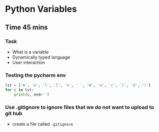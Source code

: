 # Python Variables
## Time 45 mins
### Task

* What is a variable
* Dynamically typed language
* User interaction  

### Testing the pycharm env
```python
lst = ['H', 'e', 'l', 'l', 'o', ' ', 'W', 'o', 'r', 'l', 'd', '!']
for c in lst:
    print(c, end='')
```

### Use .gitignore to ignore files that we do not want to upload to git hub
* create a file called ```.gitignore```